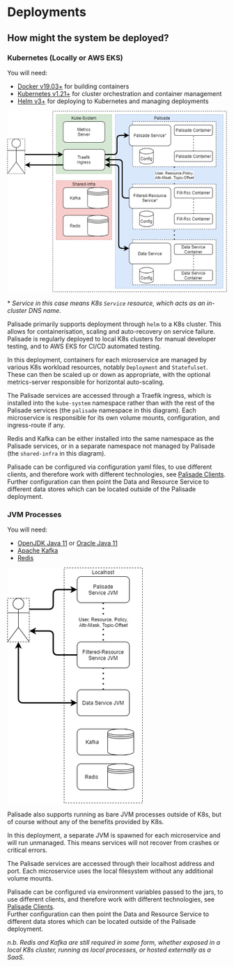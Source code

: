 <!---
Copyright 2018-2021 Crown Copyright

Licensed under the Apache License, Version 2.0 (the "License");
you may not use this file except in compliance with the License.
You may obtain a copy of the License at

  http://www.apache.org/licenses/LICENSE-2.0

Unless required by applicable law or agreed to in writing, software
distributed under the License is distributed on an "AS IS" BASIS,
WITHOUT WARRANTIES OR CONDITIONS OF ANY KIND, either express or implied.
See the License for the specific language governing permissions and
limitations under the License.
--->

# Deployments

## How might the system be deployed?

### Kubernetes (Locally or AWS EKS)

You will need:
* [Docker v19.03+](https://www.docker.com/) for building containers
* [Kubernetes v1.21+](https://kubernetes.io/) for cluster orchestration and container management
* [Helm v3+](https://v3.helm.sh/) for deploying to Kubernetes and managing deployments

![Palisade K8s Deployment](../img/K8s-Deployment.png)

\* _Service in this case means K8s `Service` resource, which acts as an in-cluster DNS name._

Palisade primarily supports deployment through `helm` to a K8s cluster.
This allows for containerisation, scaling and auto-recovery on service failure.
Palisade is regularly deployed to local K8s clusters for manual developer testing, and to AWS EKS for CI/CD automated testing.

In this deployment, containers for each microservice are managed by various K8s workload resources, notably `Deployment` and `Statefulset`.
These can then be scaled up or down as appropriate, with the optional metrics-server responsible for horizontal auto-scaling.

The Palisade services are accessed through a Traefik ingress, which is installed into the `kube-system` namespace rather than with the rest of the Palisade services (the `palisade` namespace in this diagram).
Each microservice is responsible for its own volume mounts, configuration, and ingress-route if any.

Redis and Kafka can be either installed into the same namespace as the Palisade services, or in a separate namespace not managed by Palisade (the `shared-infra` in this diagram).

Palisade can be configured via configuration yaml files, to use different clients, and therefore work with different technologies, see [Palisade Clients](palisade_clients.md).  
Further configuration can then point the Data and Resource Service to different data stores which can be located outside of the Palisade deployment.


### JVM Processes

You will need:
* [OpenJDK Java 11](https://openjdk.java.net/projects/jdk/11/) or [Oracle Java 11](https://www.oracle.com/java/technologies/javase-jdk11-downloads.html)
* [Apache Kafka](https://kafka.apache.org/downloads)
* [Redis](https://redis.io/download)


![Palisade JVM Deployment](../img/JVM-Deployment.png)

Palisade also supports running as bare JVM processes outside of K8s, but of course without any of the benefits provided by K8s.

In this deployment, a separate JVM is spawned for each microservice and will run unmanaged.
This means services will not recover from crashes or critical errors.

The Palisade services are accessed through their localhost address and port.
Each microservice uses the local filesystem without any additional volume mounts.

Palisade can be configured via environment variables passed to the jars, to use different clients, and therefore work with different technologies, see [Palisade Clients](palisade_clients.md).  
Further configuration can then point the Data and Resource Service to different data stores which can be located outside of the Palisade deployment.

_n.b. Redis and Kafka are still required in some form, whether exposed in a local K8s cluster, running as local processes, or hosted externally as a SaaS_.
